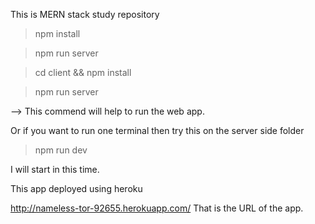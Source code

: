 This is MERN stack study repository

>npm install

>npm run server

>cd client && npm install

>npm run server

--> This commend will help to run the web app.

Or if you want to run one terminal then try this on the server side folder

>npm run dev

I will start in this time.

This app deployed using heroku 

http://nameless-tor-92655.herokuapp.com/ 
That is the URL of the app.